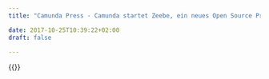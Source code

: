 ```yaml
---
title: "Camunda Press - Camunda startet Zeebe, ein neues Open Source Projekt für Microservice-Orchestrations | Camunda BPM"

date: 2017-10-25T10:39:22+02:00
draft: false

---
```

{{<press-single
title="Camunda startet Zeebe, ein neues Open Source Projekt für Microservice-Orchestrations"
text="Berlin, Deutschland | 10. August 2017 - Der Berliner Softwarehersteller Camunda hat mit Zeebe eine neue Open-Source-Technologie zur Orchestrierung von Microservices veröffentlicht. Mit Zeebe können Orchestration Flows im ISO-Standard BPMN visuell definiert und technisch ausgeführt werden. Zeebe stellt hierbei die vollständige Ausführung der Flows sicher: Kommt es in einem Schritt zu einem Fehler, wird dieser Schritt wiederholt ausgeführt bis er erfolgreich abgeschlossen werden kann. Zeebe führt ein vollständiges Audit Log, so dass der Fortschritt auch visuell mit BPMN nachvollzogen und überwacht werden kann. Zeebe ist ein Big Data system und skaliert mit wachsenden Transaktionsvolumen.<br><br>Jakob Freund, CEO von Camunda, erklärt die Motivation hinter dem Projekt: 'Durch die digitale Transformation stehen Unternehmen zunehmend unter Innovationsdruck und müssen ihre IT-Entwicklungsprozesse skalieren. Um die dafür notwendige Agilität zu gewinnen, setzen immer mehr Unternehmen auf Microservices und brechen große monolithische Systeme in kleine Teile auf. Die dadurch entstehende Verteilung erschwert jedoch die zuverlässige Ausführung und Überwachung geschäftskritischer Transaktionen und Prozesse über mehrere verteilte Microservices hinweg. Wir haben Zeebe entwickelt um Unternehmen in die Lage zu versetzen die Vorteile von Microservices zu nutzen und gleichzeitig die Kontrolle über ihren Betrieb zu behalten.'<br><br>Zeebe ist ein verteiltes System und setzt auf Event-Sourcing, Append-only Persistenz und Datenreplikation. 'Zeebe stellt für uns einen Meilenstein in der Entwicklung von Workflow Engines dar. Als wir das Projekt gestartet haben war uns klar dass wir eine komplett neue Basis schaffen müssen, um den extremen Anforderungen an Skalierung und Fehlertoleranz gerecht werden zu können', sagt Daniel Meyer, VP Engineering.<br><br>Zeebe kann in Kombination mit verschiedenen Programmiersprachen verwendet werden. Clients für Java und Go werden aktuell entwickelt, weitere folgen später.<br><br>Eine produktionsreife Version von Zeebe ist für den Anfang des Jahres 2018 geplant. Weitere Informationen zu Zeebe finden Sie unter https://zeebe.io.<br> <br>Über Camunda<br>Camunda ist ein Berliner Softwarehersteller, der sich auf BPM (Business Process Management) spezialisiert hat. Zu den Kunden von Camunda zählen die Deutsche Bahn, Lufthansa Technik und Zalando. Das Umsatzwachstum des Unternehmens betrug 2016 rd. 82%. Derzeit beschäftigt Camunda rd. 70 Mitarbeiter am Hauptstandort Berlin sowie in seinen Niederlassungen in San Francisco und Denver, USA.<br><br>Für weitergehende Informationen steht zu Ihrer Verfügung:<br>Darya Niknamian, Content Marketing Manager<br>E-mail: Darya.Niknamian@camunda.com"
date="2017-08-10">}}